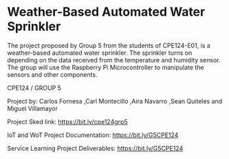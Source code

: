 # Weather-Based Automated Water Sprinkler

The project proposed by Group 5 from the students of CPE124-E01, is a weather-based automated water sprinkler. The sprinkler turns on depending on the data received from the temperature and humidity sensor. The group will use the Raspberry Pi Microcontroller to manipulate the sensors and other components.


CPE124 / GROUP 5

Project by: Carlos Fornesa
            ,Carl Montecillo
            ,Aira Navarro
            ,Sean Quiteles
            and Miguel Villamayor
            
Project Sked link: https://bit.ly/cpe124grp5


IoT and WoT Project Documentation: https://bit.ly/G5CPE124


Service Learning Project Deliverables: https://bit.ly/G5CPE124
            
            
            
            
            
            
            
